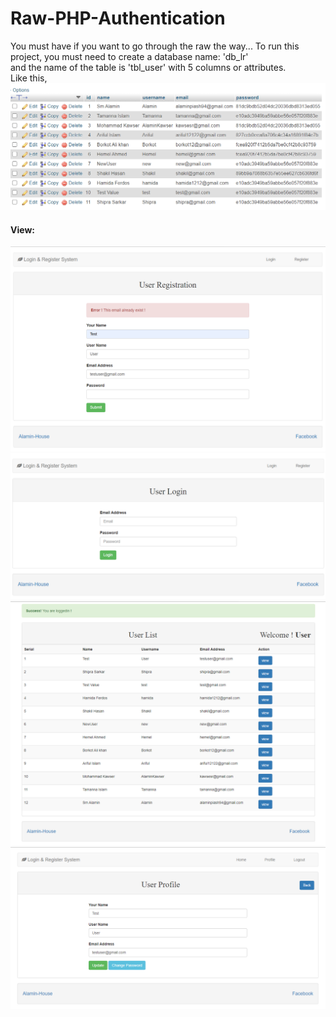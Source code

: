 # Raw-PHP-Authentication
You must have if you want to go through the raw the way...
To run this project, you must need to create a database name: 'db_lr' <br/> 
and the name of the table is 'tbl_user' with 5 columns or attributes. <br/> Like this, 
<br/>
<img src="https://github.com/alaminstore/Raw-PHP-Authentication/blob/master/screenshots/data_table.PNG">

#### View: <br/>

<p>
  <img src="https://github.com/alaminstore/Raw-PHP-Authentication/blob/master/screenshots/reg.png">
  <img src="https://github.com/alaminstore/Raw-PHP-Authentication/blob/master/screenshots/login.png">
  <img src="https://github.com/alaminstore/Raw-PHP-Authentication/blob/master/screenshots/dashboard.png">
  <img src="https://github.com/alaminstore/Raw-PHP-Authentication/blob/master/screenshots/changepass.png">
</p>
